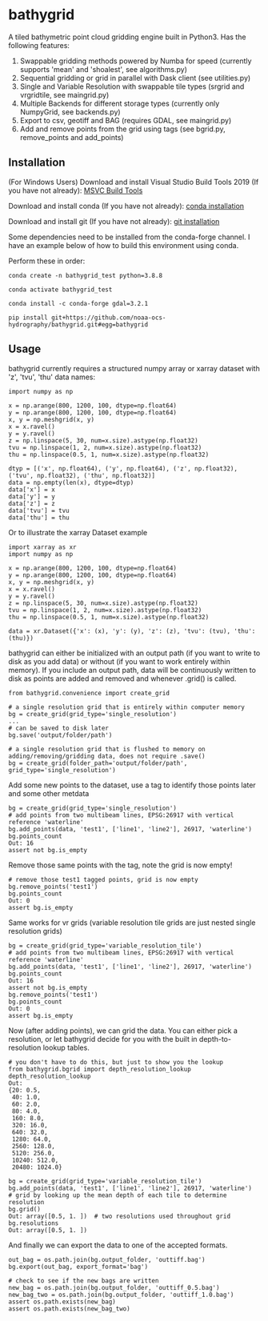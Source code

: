 # bathygrid

A tiled bathymetric point cloud gridding engine built in Python3.  Has the following features:

1. Swappable gridding methods powered by Numba for speed (currently supports 'mean' and 'shoalest', see algorithms.py)
2. Sequential gridding or grid in parallel with Dask client (see utilities.py)
3. Single and Variable Resolution with swappable tile types (srgrid and vrgridtile, see maingrid.py)
4. Multiple Backends for different storage types (currently only NumpyGrid, see backends.py)
5. Export to csv, geotiff and BAG (requires GDAL, see maingrid.py)
6. Add and remove points from the grid using tags (see bgrid.py, remove_points and add_points)

## Installation

(For Windows Users) Download and install Visual Studio Build Tools 2019 (If you have not already): [MSVC Build Tools](https://visualstudio.microsoft.com/visual-cpp-build-tools/)

Download and install conda (If you have not already): [conda installation](https://docs.conda.io/projects/conda/en/latest/user-guide/install/)

Download and install git (If you have not already): [git installation](https://git-scm.com/book/en/v2/Getting-Started-Installing-Git)

Some dependencies need to be installed from the conda-forge channel.  I have an example below of how to build this environment using conda.

Perform these in order:

`conda create -n bathygrid_test python=3.8.8 `

`conda activate bathygrid_test `

`conda install -c conda-forge gdal=3.2.1`

`pip install git+https://github.com/noaa-ocs-hydrography/bathygrid.git#egg=bathygrid`

##  Usage

bathygrid currently requires a structured numpy array or xarray dataset with 'z', 'tvu', 'thu' data names:

```
import numpy as np

x = np.arange(800, 1200, 100, dtype=np.float64)
y = np.arange(800, 1200, 100, dtype=np.float64)
x, y = np.meshgrid(x, y)
x = x.ravel()
y = y.ravel()
z = np.linspace(5, 30, num=x.size).astype(np.float32)
tvu = np.linspace(1, 2, num=x.size).astype(np.float32)
thu = np.linspace(0.5, 1, num=x.size).astype(np.float32)

dtyp = [('x', np.float64), ('y', np.float64), ('z', np.float32), ('tvu', np.float32), ('thu', np.float32)]
data = np.empty(len(x), dtype=dtyp)
data['x'] = x
data['y'] = y
data['z'] = z
data['tvu'] = tvu
data['thu'] = thu
```

Or to illustrate the xarray Dataset example

```
import xarray as xr
import numpy as np

x = np.arange(800, 1200, 100, dtype=np.float64)
y = np.arange(800, 1200, 100, dtype=np.float64)
x, y = np.meshgrid(x, y)
x = x.ravel()
y = y.ravel()
z = np.linspace(5, 30, num=x.size).astype(np.float32)
tvu = np.linspace(1, 2, num=x.size).astype(np.float32)
thu = np.linspace(0.5, 1, num=x.size).astype(np.float32)

data = xr.Dataset({'x': (x), 'y': (y), 'z': (z), 'tvu': (tvu), 'thu': (thu)})
```

bathygrid can either be initialized with an output path (if you want to write to disk as you add data) or without (if 
you want to work entirely within memory).  If you include an output path, data will be continuously written to disk as 
points are added and removed and whenever .grid() is called.

```
from bathygrid.convenience import create_grid

# a single resolution grid that is entirely within computer memory
bg = create_grid(grid_type='single_resolution')
...
# can be saved to disk later
bg.save('output/folder/path')

# a single resolution grid that is flushed to memory on adding/removing/gridding data, does not require .save()
bg = create_grid(folder_path='output/folder/path', grid_type='single_resolution')
```

Add some new points to the dataset, use a tag to identify those points later and some other metdata

```
bg = create_grid(grid_type='single_resolution')
# add points from two multibeam lines, EPSG:26917 with vertical reference 'waterline'
bg.add_points(data, 'test1', ['line1', 'line2'], 26917, 'waterline')
bg.points_count
Out: 16
assert not bg.is_empty
```

Remove those same points with the tag, note the grid is now empty!

```
# remove those test1 tagged points, grid is now empty
bg.remove_points('test1')
bg.points_count
Out: 0
assert bg.is_empty
```

Same works for vr grids (variable resolution tile grids are just nested single resolution grids)

```
bg = create_grid(grid_type='variable_resolution_tile')
# add points from two multibeam lines, EPSG:26917 with vertical reference 'waterline'
bg.add_points(data, 'test1', ['line1', 'line2'], 26917, 'waterline')
bg.points_count
Out: 16
assert not bg.is_empty
bg.remove_points('test1')
bg.points_count
Out: 0
assert bg.is_empty
```

Now (after adding points), we can grid the data.  You can either pick a resolution, or let bathygrid decide for you with 
the built in depth-to-resolution lookup tables.

```
# you don't have to do this, but just to show you the lookup
from bathygrid.bgrid import depth_resolution_lookup
depth_resolution_lookup
Out: 
{20: 0.5,
 40: 1.0,
 60: 2.0,
 80: 4.0,
 160: 8.0,
 320: 16.0,
 640: 32.0,
 1280: 64.0,
 2560: 128.0,
 5120: 256.0,
 10240: 512.0,
 20480: 1024.0}

bg = create_grid(grid_type='variable_resolution_tile')
bg.add_points(data, 'test1', ['line1', 'line2'], 26917, 'waterline')
# grid by looking up the mean depth of each tile to determine resolution
bg.grid()
Out: array([0.5, 1. ])  # two resolutions used throughout grid
bg.resolutions
Out: array([0.5, 1. ])
```

And finally we can export the data to one of the accepted formats.

```
out_bag = os.path.join(bg.output_folder, 'outtiff.bag')
bg.export(out_bag, export_format='bag')

# check to see if the new bags are written
new_bag = os.path.join(bg.output_folder, 'outtiff_0.5.bag')
new_bag_two = os.path.join(bg.output_folder, 'outtiff_1.0.bag')
assert os.path.exists(new_bag)
assert os.path.exists(new_bag_two)
```

